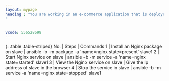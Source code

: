 ```yaml
---
layout: mypage
heading : "You are working in an e-commerce application that is deployed in your production servers. Always the application run in “admin” user so you have to make sure you have that user in all of your production servers. How would you achieve this?
"


vcode: 556528698
---
```

{: .table .table-striped}
No. | Steps | Commands 
  1 | Install an Nginx package on slave | ansible -b -m package -a 'name=nginx state=present' slave1
2 | Start Nginx service on slave | ansible -b -m service -a 'name=nginx state=started' slave1
3 | View the Nginx service on slave | Give the Ip address of slave in the browser
4 | Stop the service in slave | ansible -b -m service -a 'name=nginx state=stopped' slave1





 
